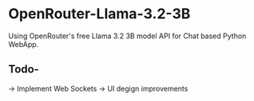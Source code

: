 # OpenRouter-Llama-3.2-3B
Using OpenRouter's free Llama 3.2 3B model API for Chat based Python WebApp.


## Todo-

-> Implement Web Sockets
-> UI degign improvements
